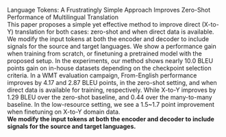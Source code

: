 Language Tokens: A Frustratingly Simple Approach Improves Zero-Shot Performance of Multilingual Translation    
This paper proposes a simple yet effective method to improve direct (X-to-Y) translation for both cases: zero-shot and when direct data is available. We modify the input tokens at both the encoder and decoder to include signals for the source and target languages. We show a performance gain when training from scratch, or finetuning a pretrained model with the proposed setup. In the experiments, our method shows nearly 10.0 BLEU points gain on in-house datasets depending on the checkpoint selection criteria. In a WMT evaluation campaign, From-English performance improves by 4.17 and 2.87 BLEU points, in the zero-shot setting, and when direct data is available for training, respectively. While X-to-Y improves by 1.29 BLEU over the zero-shot baseline, and 0.44 over the many-to-many baseline. In the low-resource setting, we see a 1.5~1.7 point improvement when finetuning on X-to-Y domain data.       
**We modify the input tokens at both the encoder and decoder to include signals for the source and target languages.** 